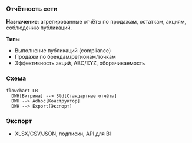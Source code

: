 ### Отчётность сети

**Назначение**: агрегированные отчёты по продажам, остаткам, акциям, соблюдению публикаций.

**Типы**
- Выполнение публикаций (compliance)
- Продажи по брендам/регионам/точкам
- Эффективность акций, ABC/XYZ, оборачиваемость

### Схема

```mermaid
flowchart LR
  DWH[Витрина] --> Std[Стандартные отчёты]
  DWH --> Adhoc[Конструктор]
  DWH --> Export[Экспорт]
```

### Экспорт
- XLSX/CSV/JSON, подписки, API для BI

